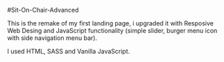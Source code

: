 #Sit-On-Chair-Advanced

This is the remake of my first landing page, i upgraded it with Resposive Web Desing and JavaScript functionality (simple slider, burger menu icon with side navigation menu bar).

I used HTML, SASS and Vanilla JavaScript.
